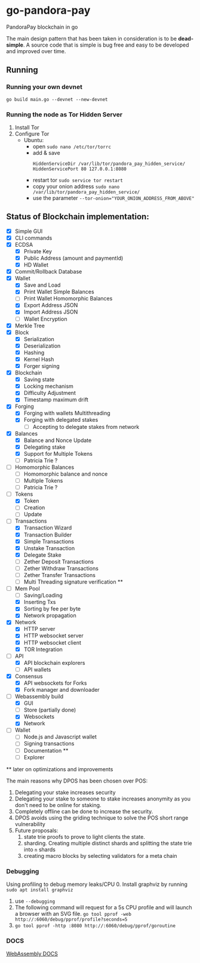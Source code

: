 # go-pandora-pay
PandoraPay blockchain in go

The main design pattern that has been taken in consideration is to be **dead-simple**. A source code that is simple is bug free and easy to be developed and improved over time.

## Running

### Running your own devnet

`go build main.go --devnet --new-devnet`

### Running the node as Tor Hidden Server
1. Install Tor
2. Configure Tor 
    - Ubuntu: 
        - open `sudo nano /etc/tor/torrc` 
        - add & save
            ``` 
            HiddenServiceDir /var/lib/tor/pandora_pay_hidden_service/
            HiddenServicePort 80 127.0.0.1:8080
            ```      
        - restart tor `sudo service tor restart`
        - copy your onion address `sudo nano /var/lib/tor/pandora_pay_hidden_service/` 
        - use the parameter `--tor-onion="YOUR_ONION_ADDRESS_FROM_ABOVE"`

## Status of Blockchain implementation:

- [x] Simple GUI
- [x] CLI commands
- [x] ECDSA
    - [x] Private Key
    - [x] Public Address (amount and paymentId)
    - [x] HD Wallet
- [x] Commit/Rollback Database
- [x] Wallet
    - [x] Save and Load
    - [x] Print Wallet Simple Balances
    - [ ] Print Wallet Homomorphic Balances
    - [X] Export Address JSON        
    - [X] Import Address JSON        
    - [ ] Wallet Encryption
- [x] Merkle Tree
- [x] Block
    - [x] Serialization
    - [x] Deserialization
    - [x] Hashing
    - [x] Kernel Hash
    - [x] Forger signing  
- [x] Blockchain
    - [x] Saving state
    - [x] Locking mechanism
    - [x] Difficulty Adjustment
    - [x] Timestamp maximum drift    
- [x] Forging
    - [x] Forging with wallets Multithreading    
    - [X] Forging with delegated stakes
        - [ ] Accepting to delegate stakes from network  
- [x] Balances
    - [x] Balance and Nonce Update
    - [x] Delegating stake
    - [x] Support for Multiple Tokens   
    - [ ] Patricia Trie ?
- [ ] Homomorphic Balances
    - [ ] Homomorphic balance and nonce   
    - [ ] Multiple Tokens
    - [ ] Patricia Trie ?
- [ ] Tokens
    - [X] Token
    - [ ] Creation
    - [ ] Update  
- [ ] Transactions
    - [x] Transaction Wizard
    - [x] Transaction Builder
    - [x] Simple Transactions
    - [x] Unstake Transaction
    - [x] Delegate Stake    
    - [ ] Zether Deposit Transactions
    - [ ] Zether Withdraw Transactions
    - [ ] Zether Transfer Transactions
    - [ ] Multi Threading signature verification **
- [ ] Mem Pool
    - [ ] Saving/Loading
    - [X] Inserting Txs
    - [x] Sorting by fee per byte
    - [x] Network propagation
- [X] Network
    - [X] HTTP server    
    - [X] HTTP websocket server
    - [x] HTTP websocket client
    - [X] TOR Integration
- [ ] API
    - [X] API blockchain explorers
    - [ ] API wallets    
- [X] Consensus
  - [X] API websockets for Forks
  - [X] Fork manager and downloader
- [ ] Webassembly build
  - [X] GUI
  - [ ] Store (partially done)
  - [X] Websockets
  - [X] Network
- [ ] Wallet
  - [ ] Node.js and Javascript wallet
  - [ ] Signing transactions
  - [ ] Documentation **
  - [ ] Explorer

** later on optimizations and improvements

The main reasons why DPOS has been chosen over POS:
1. Delegating your stake increases security 
2. Delegating your stake to someone to stake increases anonymity as you don't need to be online for staking. 
3. Completely offline can be done to increase the security. 
4. DPOS avoids using the griding technique to solve the POS short range vulnerability
5. Future proposals:
    1. state trie proofs to prove to light clients the state.     
    2. sharding. Creating multiple distinct shards and splitting the state trie into `n` shards
    3. creating macro blocks by selecting validators for a meta chain
  
### Debugging

Using profiling to debug memory leaks/CPU
0. Install graphviz by running `sudo apt install graphviz` 
1. use `--debugging`
2. The following command will request for a 5s CPU
   profile and will launch a browser with an SVG file. `go tool pprof -web http://:6060/debug/pprof/profile?seconds=5`
3. `go tool pprof -http :8080 http://:6060/debug/pprof/goroutine`


### DOCS
[WebAssembly DOCS](/webassembly/webassembly.md)